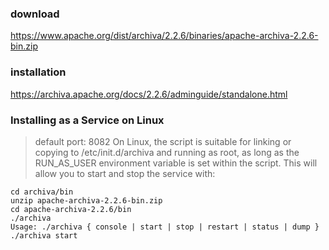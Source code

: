 ### download
https://www.apache.org/dist/archiva/2.2.6/binaries/apache-archiva-2.2.6-bin.zip

### installation
https://archiva.apache.org/docs/2.2.6/adminguide/standalone.html

### Installing as a Service on Linux
> default port: 8082
On Linux, the  script is suitable for linking or copying to /etc/init.d/archiva and running as root, as long as the RUN_AS_USER environment variable is set within the script. This will allow you to start and stop the service with:
```
cd archiva/bin
unzip apache-archiva-2.2.6-bin.zip
cd apache-archiva-2.2.6/bin
./archiva
Usage: ./archiva { console | start | stop | restart | status | dump }
./archiva start
```
